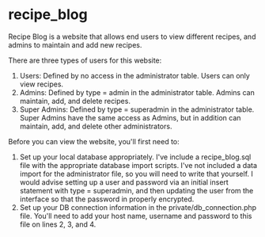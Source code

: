 # recipe_blog

Recipe Blog is a website that allows end users to view different recipes, and admins to maintain and add new recipes.

There are three types of users for this website:
1.	Users: Defined by no access in the administrator table. Users can only view recipes.
2.	Admins: Defined by type = admin in the administrator table. Admins can maintain, add, and delete recipes.
3.	Super Admins: Defined by type = superadmin in the administrator table. Super Admins have the same access as Admins, but in addition can maintain, add, and delete other administrators.

Before you can view the website, you'll first need to:
1.	Set up your local database appropriately. I've include a recipe_blog.sql file with the appropriate database import scripts. I've not included a data import for the administrator file, so you will need to write that yourself. I would advise setting up a user and password via an initial insert statement with type = superadmin, and then updating the user from the interface so that the password in properly encrypted.
2.	Set up your DB connection information in the private/db_connection.php file. You'll need to add your host name, username and password to this file on lines 2, 3, and 4.

